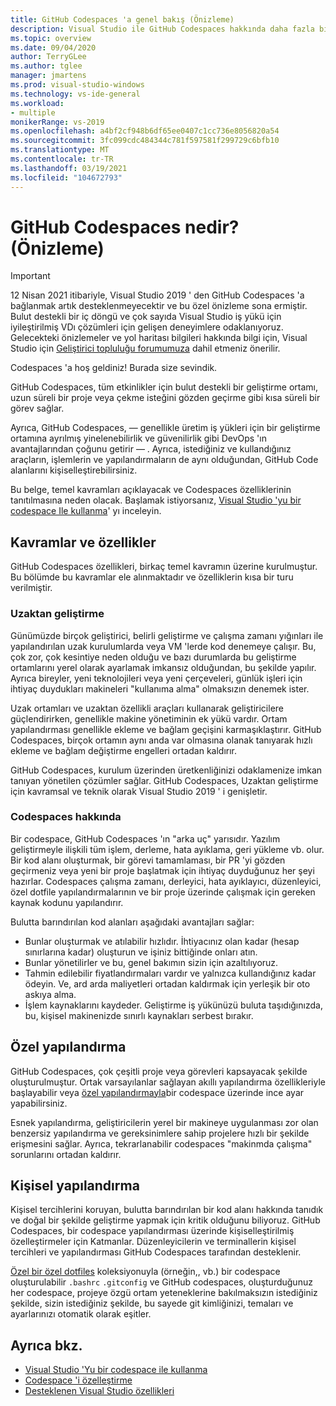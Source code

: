 ```yaml
---
title: GitHub Codespaces 'a genel bakış (Önizleme)
description: Visual Studio ile GitHub Codespaces hakkında daha fazla bilgi edinin ve geliştirme ortamınızı buluta genişletmenize nasıl yardımcı olabileceğini öğrenin.
ms.topic: overview
ms.date: 09/04/2020
author: TerryGLee
ms.author: tglee
manager: jmartens
ms.prod: visual-studio-windows
ms.technology: vs-ide-general
ms.workload:
- multiple
monikerRange: vs-2019
ms.openlocfilehash: a4bf2cf948b6df65ee0407c1cc736e8056820a54
ms.sourcegitcommit: 3fc099cdc484344c781f597581f299729c6bfb10
ms.translationtype: MT
ms.contentlocale: tr-TR
ms.lasthandoff: 03/19/2021
ms.locfileid: "104672793"
---
```

# <a name="what-is-github-codespaces-preview"></a>GitHub Codespaces nedir? (Önizleme)

> [!Important] 
> 12 Nisan 2021 itibariyle, Visual Studio 2019 ' den GitHub Codespaces 'a bağlanmak artık desteklenmeyecektir ve bu özel önizleme sona ermiştir. Bulut destekli bir iç döngü ve çok sayıda Visual Studio iş yükü için iyileştirilmiş VDı çözümleri için gelişen deneyimlere odaklanıyoruz. Gelecekteki önizlemeler ve yol haritası bilgileri hakkında bilgi için, Visual Studio için [Geliştirici topluluğu forumumuza](https://developercommunity.visualstudio.com/home) dahil etmeniz önerilir. 

Codespaces 'a hoş geldiniz! Burada size sevindik.

GitHub Codespaces, tüm etkinlikler için bulut destekli bir geliştirme ortamı, uzun süreli bir proje veya çekme isteğini gözden geçirme gibi kısa süreli bir görev sağlar.

Ayrıca, GitHub Codespaces, &mdash; genellikle üretim iş yükleri için bir geliştirme ortamına ayrılmış yinelenebilirlik ve güvenilirlik gibi DevOps 'ın avantajlarından çoğunu getirir &mdash; . Ayrıca, istediğiniz ve kullandığınız araçların, işlemlerin ve yapılandırmaların de aynı olduğundan, GitHub Code alanlarını kişiselleştirebilirsiniz.

Bu belge, temel kavramları açıklayacak ve Codespaces özelliklerinin tanıtılmasına neden olacak. Başlamak istiyorsanız, [Visual Studio 'yu bir codespace Ile kullanma](use-visual-studio-with-codespaces.md)' yı inceleyin.

## <a name="concepts-and-features"></a>Kavramlar ve özellikler

GitHub Codespaces özellikleri, birkaç temel kavramın üzerine kurulmuştur. Bu bölümde bu kavramlar ele alınmaktadır ve özelliklerin kısa bir turu verilmiştir.

### <a name="remote-development"></a>Uzaktan geliştirme

Günümüzde birçok geliştirici, belirli geliştirme ve çalışma zamanı yığınları ile yapılandırılan uzak kurulumlarda veya VM 'lerde kod denemeye çalışır. Bu, çok zor, çok kesintiye neden olduğu ve bazı durumlarda bu geliştirme ortamlarını yerel olarak ayarlamak imkansız olduğundan, bu şekilde yapılır. Ayrıca bireyler, yeni teknolojileri veya yeni çerçeveleri, günlük işleri için ihtiyaç duydukları makineleri "kullanıma alma" olmaksızın denemek ister.

Uzak ortamları ve uzaktan özellikli araçları kullanarak geliştiricilere güçlendirirken, genellikle makine yönetiminin ek yükü vardır. Ortam yapılandırması genellikle ekleme ve bağlam geçişini karmaşıklaştırır. GitHub Codespaces, birçok ortamın aynı anda var olmasına olanak tanıyarak hızlı ekleme ve bağlam değiştirme engelleri ortadan kaldırır. 

GitHub Codespaces, kurulum üzerinden üretkenliğinizi odaklamenize imkan tanıyan yönetilen çözümler sağlar. GitHub Codespaces, Uzaktan geliştirme için kavramsal ve teknik olarak Visual Studio 2019 ' i genişletir. 

### <a name="about-codespaces"></a>Codespaces hakkında

Bir codespace, GitHub Codespaces 'ın "arka uç" yarısıdır. Yazılım geliştirmeyle ilişkili tüm işlem, derleme, hata ayıklama, geri yükleme vb. olur. Bir kod alanı oluşturmak, bir görevi tamamlaması, bir PR 'yi gözden geçirmeniz veya yeni bir proje başlatmak için ihtiyaç duyduğunuz her şeyi hazırlar. Codespaces çalışma zamanı, derleyici, hata ayıklayıcı, düzenleyici, özel dotfile yapılandırmalarının ve bir proje üzerinde çalışmak için gereken kaynak kodunu yapılandırır.

Bulutta barındırılan kod alanları aşağıdaki avantajları sağlar:

- Bunlar oluşturmak ve atılabilir hızlıdır. İhtiyacınız olan kadar (hesap sınırlarına kadar) oluşturun ve işiniz bittiğinde onları atın.
- Bunlar yönetilirler ve bu, genel bakımın sizin için azaltılıyoruz.
- Tahmin edilebilir fiyatlandırmaları vardır ve yalnızca kullandığınız kadar ödeyin. Ve, ard arda maliyetleri ortadan kaldırmak için yerleşik bir oto askıya alma.
- İşlem kaynaklarını kaydeder. Geliştirme iş yükünüzü buluta taşıdığınızda, bu, kişisel makinenizde sınırlı kaynakları serbest bırakır.

## <a name="custom-configuration"></a>Özel yapılandırma

GitHub Codespaces, çok çeşitli proje veya görevleri kapsayacak şekilde oluşturulmuştur. Ortak varsayılanlar sağlayan akıllı yapılandırma özellikleriyle başlayabilir veya [özel yapılandırmayla](customize-codespaces.md)bir codespace üzerinde ince ayar yapabilirsiniz.

Esnek yapılandırma, geliştiricilerin yerel bir makineye uygulanması zor olan benzersiz yapılandırma ve gereksinimlere sahip projelere hızlı bir şekilde erişmesini sağlar. Ayrıca, tekrarlanabilir codespaces "makinmda çalışma" sorunlarını ortadan kaldırır.

## <a name="personal-configuration"></a>Kişisel yapılandırma

Kişisel tercihlerini koruyan, bulutta barındırılan bir kod alanı hakkında tanıdık ve doğal bir şekilde geliştirme yapmak için kritik olduğunu biliyoruz. GitHub Codespaces, bir codespace yapılandırması üzerinde kişiselleştirilmiş özelleştirmeler için Katmanlar. Düzenleyicilerin ve terminallerin kişisel tercihleri ve yapılandırması GitHub Codespaces tarafından desteklenir.

[Özel bir özel dotfiles](https://docs.github.com/github/developing-online-with-codespaces/personalizing-codespaces-for-your-account) koleksiyonuyla (örneğin,, vb.) bir codespace oluşturulabilir `.bashrc` `.gitconfig` ve GitHub codespaces, oluşturduğunuz her codespace, projeye özgü ortam yeteneklerine bakılmaksızın istediğiniz şekilde, sizin istediğiniz şekilde, bu sayede git kimliğinizi, temaları ve ayarlarınızı otomatik olarak eşitler.

## <a name="see-also"></a>Ayrıca bkz.

* [Visual Studio 'Yu bir codespace ile kullanma](use-visual-studio-with-codespaces.md)
* [Codespace 'i özelleştirme](customize-codespaces.md)
* [Desteklenen Visual Studio özellikleri](supported-features-codespaces.md)
